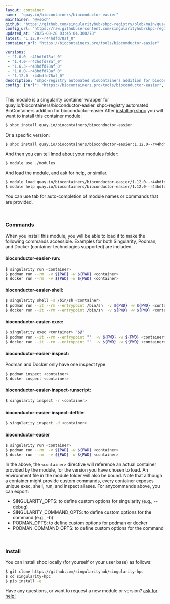```yaml
---
layout: container
name:  "quay.io/biocontainers/bioconductor-easier"
maintainer: "@vsoch"
github: "https://github.com/singularityhub/shpc-registry/blob/main/quay.io/biocontainers/bioconductor-easier/container.yaml"
config_url: "https://raw.githubusercontent.com/singularityhub/shpc-registry/main/quay.io/biocontainers/bioconductor-easier/container.yaml"
updated_at: "2025-08-28 03:45:04.300278"
latest: "1.12.0--r44hdfd78af_0"
container_url: "https://biocontainers.pro/tools/bioconductor-easier"

versions:
 - "1.0.0--r41hdfd78af_0"
 - "1.4.0--r42hdfd78af_0"
 - "1.6.3--r43hdfd78af_0"
 - "1.8.0--r43hdfd78af_0"
 - "1.12.0--r44hdfd78af_0"
description: "shpc-registry automated BioContainers addition for bioconductor-easier"
config: {"url": "https://biocontainers.pro/tools/bioconductor-easier", "maintainer": "@vsoch", "description": "shpc-registry automated BioContainers addition for bioconductor-easier", "latest": {"1.12.0--r44hdfd78af_0": "sha256:574f3da017185b98137a8f053a5e7da897520070ec8d168030a06ab1981107f5"}, "tags": {"1.0.0--r41hdfd78af_0": "sha256:be3cb49ef8ee1f1d4c34d9a2dd8114a92e84da2ac2ceecd566acf5a39779c650", "1.4.0--r42hdfd78af_0": "sha256:51ee752d22f6f0460d6698f4c1b650b8def64c26caf8b8301312b2f7aae54aa6", "1.6.3--r43hdfd78af_0": "sha256:89b49b334c02c5f3cb27cb5b76584583a830eee7e2451afc5eed46d861881475", "1.8.0--r43hdfd78af_0": "sha256:c3202d7f58c840d140ae769ad4641adb33f5e975d4ed1d2746b0ca7b7c3ed273", "1.12.0--r44hdfd78af_0": "sha256:574f3da017185b98137a8f053a5e7da897520070ec8d168030a06ab1981107f5"}, "docker": "quay.io/biocontainers/bioconductor-easier"}
---
```


This module is a singularity container wrapper for quay.io/biocontainers/bioconductor-easier.
shpc-registry automated BioContainers addition for bioconductor-easier
After [installing shpc](#install) you will want to install this container module:


```bash
$ shpc install quay.io/biocontainers/bioconductor-easier
```

Or a specific version:

```bash
$ shpc install quay.io/biocontainers/bioconductor-easier:1.12.0--r44hdfd78af_0
```

And then you can tell lmod about your modules folder:

```bash
$ module use ./modules
```

And load the module, and ask for help, or similar.

```bash
$ module load quay.io/biocontainers/bioconductor-easier/1.12.0--r44hdfd78af_0
$ module help quay.io/biocontainers/bioconductor-easier/1.12.0--r44hdfd78af_0
```

You can use tab for auto-completion of module names or commands that are provided.

<br>

### Commands

When you install this module, you will be able to load it to make the following commands accessible.
Examples for both Singularity, Podman, and Docker (container technologies supported) are included.

#### bioconductor-easier-run:

```bash
$ singularity run <container>
$ podman run --rm  -v ${PWD} -w ${PWD} <container>
$ docker run --rm  -v ${PWD} -w ${PWD} <container>
```

#### bioconductor-easier-shell:

```bash
$ singularity shell -s /bin/sh <container>
$ podman run --it --rm --entrypoint /bin/sh  -v ${PWD} -w ${PWD} <container>
$ docker run --it --rm --entrypoint /bin/sh  -v ${PWD} -w ${PWD} <container>
```

#### bioconductor-easier-exec:

```bash
$ singularity exec <container> "$@"
$ podman run --it --rm --entrypoint ""  -v ${PWD} -w ${PWD} <container> "$@"
$ docker run --it --rm --entrypoint ""  -v ${PWD} -w ${PWD} <container> "$@"
```

#### bioconductor-easier-inspect:

Podman and Docker only have one inspect type.

```bash
$ podman inspect <container>
$ docker inspect <container>
```

#### bioconductor-easier-inspect-runscript:

```bash
$ singularity inspect -r <container>
```

#### bioconductor-easier-inspect-deffile:

```bash
$ singularity inspect -d <container>
```



#### bioconductor-easier

```bash
$ singularity run <container>
$ podman run --rm  -v ${PWD} -w ${PWD} <container>
$ docker run --rm  -v ${PWD} -w ${PWD} <container>
```


In the above, the `<container>` directive will reference an actual container provided
by the module, for the version you have chosen to load. An environment file in the
module folder will also be bound. Note that although a container
might provide custom commands, every container exposes unique exec, shell, run, and
inspect aliases. For anycommands above, you can export:

 - SINGULARITY_OPTS: to define custom options for singularity (e.g., --debug)
 - SINGULARITY_COMMAND_OPTS: to define custom options for the command (e.g., -b)
 - PODMAN_OPTS: to define custom options for podman or docker
 - PODMAN_COMMAND_OPTS: to define custom options for the command

<br>

### Install

You can install shpc locally (for yourself or your user base) as follows:

```bash
$ git clone https://github.com/singularityhub/singularity-hpc
$ cd singularity-hpc
$ pip install -e .
```

Have any questions, or want to request a new module or version? [ask for help!](https://github.com/singularityhub/singularity-hpc/issues)